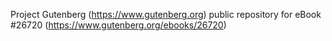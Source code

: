 Project Gutenberg (https://www.gutenberg.org) public repository for eBook #26720 (https://www.gutenberg.org/ebooks/26720)
